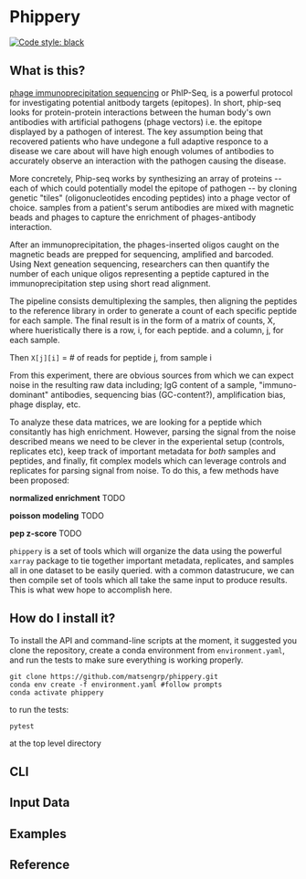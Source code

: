 # Phippery

[![Code style: black](https://img.shields.io/badge/code%20style-black-000000.svg)](https://github.com/psf/black)

## What is this?

[phage immunoprecipitation sequencing](https://www.nature.com/articles/s41596-018-0025-6)
or PhIP-Seq,
is a powerful protocol for investigating potential anitbody targets (epitopes).
In short, phip-seq looks for protein-protein interactions between
the human body's own antibodies with artificial pathogens (phage vectors) i.e.
the epitope displayed by a pathogen of interest.
The key assumption being that recovered patients who have
undegone a full adaptive responce to a disease we care about
will have high enough volumes of antibodies to accurately observe an
interaction with the pathogen causing the disease.

More concretely, Phip-seq works by
synthesizing an array of proteins
-- each of which could potentially model the epitope of pathogen --
by cloning genetic "tiles" (oligonucleotides encoding peptides)
into a phage vector of choice.
samples from a patient's serum antibodies are mixed with
magnetic beads and phages
to capture the enrichment of phages-antibody interaction.

After an immunoprecipitation, the phages-inserted oligos
caught on the magnetic beads are
prepped for sequencing, amplified and barcoded.
Using Next geneation sequencing,
researchers can then quantify the number of
each unique oligos representing a peptide
captured in the immunoprecipitation step using short read alignment.

The pipeline consists demultiplexing the samples,
then aligning the peptides to the reference library in order to
generate a count of each specific peptide for each sample. The final
result is in the form of a matrix of counts, X, where hueristically
there is a row, i, for each peptide.
and a column, j, for each sample.

Then `X[j][i]` = # of reads for peptide j, from sample i

From this experiment, there are obvious sources from which we can expect noise
in the resulting raw data including;
IgG content of a sample,
"immuno-dominant" antibodies,
sequencing bias (GC-content?),
amplification bias,
phage display,
etc.

To analyze these data matrices, we are looking for
a peptide which consitantly has high enrichment.
However, parsing the signal from the noise described means we need to be
clever in the experiental setup (controls, replicates etc),
keep track of important metadata
for _both_ samples and peptides,
and finally, fit complex models which can leverage controls
and replicates for parsing signal from noise. To do this, a few
methods have been proposed:

**normalized enrichment**
TODO

**poisson modeling**
TODO

**pep z-score**
TODO

`phippery` is a set of tools which will organize the data using the
powerful `xarray` package to tie together important metadata, replicates,
and samples all in one dataset to be easily queried.
with a common datastrucure, we can then compile set of tools which all
take the same input to produce results.
This is what wew hope to accomplish here.

## How do I install it?

To install the API and command-line scripts at the moment,
it suggested you clone the repository, create a conda
environment from `environment.yaml`, and run the tests to make
sure everything is working properly.

```
git clone https://github.com/matsengrp/phippery.git
conda env create -f environment.yaml #follow prompts
conda activate phippery
```

to run the tests:
```
pytest
```
at the top level directory

## CLI

## Input Data

## Examples

## Reference



